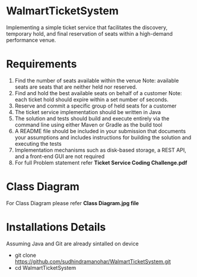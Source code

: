 # WalmartTicketSystem
Implementing a simple ticket service that facilitates the discovery, temporary hold, and final reservation of seats within a high-demand performance venue.

# Requirements
1.  Find the number of seats available within the venue
Note: available seats are seats that are neither held nor reserved.
2.  Find and hold the best available seats on behalf of a customer
Note: each ticket hold should expire within a set number of seconds.
3.  Reserve and commit a specific group of held seats for a customer
4.  The ticket service implementation should be written in Java
5.  The solution and tests should build and execute entirely via the command line using either Maven or Gradle as the build tool
6.  A README file should be included in your submission that documents your assumptions and includes instructions for building the solution and executing the tests
7.  Implementation mechanisms such as disk-based storage, a REST API, and a front-end GUI are not required
8.  For full Problem statement refer **Ticket Service Coding Challenge.pdf**

# Class Diagram
For Class Diagram please refer **Class Diagram.jpg file**

# Installations Details
Assuming Java and Git are already sintalled on device
* git clone https://github.com/sudhindramanohar/WalmartTicketSystem.git
* cd WalmartTicketSystem
